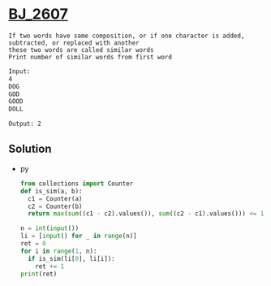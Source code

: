 # [BJ_2607](https://acmicpc.net/problem/2607)

```en
If two words have same composition, or if one character is added, subtracted, or replaced with another
these two words are called similar words
Print number of similar words from first word
```

```txt
Input:
4
DOG
GOD
GOOD
DOLL

Output: 2
```

## Solution

* py

  ```py
  from collections import Counter
  def is_sim(a, b):
    c1 = Counter(a)
    c2 = Counter(b)
    return max(sum((c1 - c2).values()), sum((c2 - c1).values())) <= 1

  n = int(input())
  li = [input() for _ in range(n)]
  ret = 0
  for i in range(1, n):
    if is_sim(li[0], li[i]):
      ret += 1
  print(ret)
  ```
